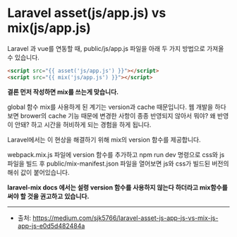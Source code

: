 # Laravel asset(js/app.js) vs mix(js/app.js)

Laravel 과 vue를 연동할 때, public/js/app.js 파일을 아래 두 가지 방법으로 가져올 수 있습니다.

```html
<script src="{{ asset('js/app.js') }}"></script>
<script src="{{ mix('js/app.js') }}"></script>
```

**결론 먼저 작성하면 mix를 쓰는게 맞습니다.**

global 함수 mix를 사용하게 된 계기는 version과 cache 때문입니다. 웹 개발을 하다보면 brower의 cache 기능 때문에 변경한 사항이 종종 반영되지 않아서 뭐야? 왜 반영이 안돼? 하고 시간을 허비하게 되는 경험을 하게 됩니다.

Laravel에서는 이 현상을 해결하기 위해 mix의 version 함수를 제공합니다.

webpack.mix.js 파일에 version 함수를 추가하고 npm run dev 명령으로 css와 js 파일을 빌드 후 public/mix-manifest.json 파일을 열어보면 js와 css가 빌드된 버전의 해쉬 값이 붙어있습니다.

**laravel-mix docs 에서는 설령 version 함수를 사용하지 않는다 하더라고 mix함수를 써야 할 것을 권고하고 있습니다.**

---

- 출처: https://medium.com/sjk5766/laravel-asset-js-app-js-vs-mix-js-app-js-e0d5d482484a